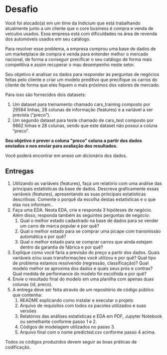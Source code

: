# Desafio

Você foi alocado(a) em um time da Indicium que está trabalhando atualmente junto a um cliente que o core business é compra e venda de veículos usados. Essa empresa está com dificuldades na área de revenda dos automóveis usados em seu catálogo.

Para resolver esse problema, a empresa comprou uma base de dados de um marketplace de compra e venda para entender melhor o mercado nacional, de forma a conseguir precificar o seu catálogo de forma mais competitiva e assim recuperar o mau desempenho neste setor.

Seu objetivo é analisar os dados para responder às perguntas de negócios feitas pelo cliente e criar um modelo preditivo que precifique os carros do cliente de forma que eles fiquem o mais próximos dos valores de mercado. 

Para isso são fornecidos dois datasets: 

1. Um dataset para treinamento chamado cars_training composto por 29584 linhas, 28 colunas de informação (features) e a variável a ser prevista (“preco”). 
2. Um segundo dataset para teste chamado de cars_test composto por  9862 linhas e 28 colunas, sendo que este dataset não possui a coluna “preco”. 

**Seu objetivo é prever a coluna "preco" coluna a partir dos dados enviados e nos enviar para avaliação dos resultados.**

Você poderá encontrar em anexo um dicionário dos dados.

## Entregas

1. Utilizando as variáveis (features), faça um relatório com uma análise das principais estatísticas da base de dados. Descreva graficamente essas variáveis (features), apresentando as suas principais estatísticas descritivas. Comente o porquê da escolha destas estatísticas e o que elas nos informam..
2. Faça uma EDA. Nesta EDA, crie e responda 3 hipóteses de negócio. Além disso,  responda também às seguintes perguntas de negócio:
   1. Qual o melhor estado cadastrado na base de dados para se vender um carro de marca popular e por quê?
   2. Qual o melhor estado para se comprar uma picape com transmissão automática e por quê?
   3. Qual o melhor estado para se comprar carros que ainda estejam dentro da garantia de fábrica e por quê?
3. Explique como você faria a previsão do preço a partir dos dados. Quais variáveis e/ou suas transformações você utilizou e por quê? Qual tipo de problema estamos resolvendo (regressão, classificação)? Qual modelo melhor se aproxima dos dados e quais seus prós e contras? Qual medida de performance do modelo foi escolhida e por quê?
4. Envie o resultado final do modelo em uma planilha com apenas duas colunas (id, preco). 
5. A entrega deve ser feita através de um repositório de código público que contenha:
   1. README explicando como instalar e executar o projeto
   2. Arquivo de requisitos com todos os pacotes utilizados e suas versões
   3. Relatórios das análises estatísticas e EDA em PDF, Jupyter Notebook ou semelhante conforme passo 1 e 2.
   4. Códigos de modelagem utilizados no passo 3.
   5. Arquivo final com o nome predicted.csv conforme passo 4 acima.

Todos os códigos produzidos devem seguir as boas práticas de codificação.

